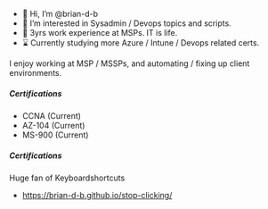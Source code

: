 - 👋 Hi, I’m @brian-d-b
- 👀 I’m interested in Sysadmin / Devops topics and scripts.
- 🌱 3yrs work experience at MSPs. IT is life.
- ⌛ Currently studying more Azure / Intune / Devops related certs.

I enjoy working at MSP / MSSPs, and automating / fixing up client environments.

##### Certifications
- CCNA (Current)
- AZ-104 (Current)
- MS-900 (Current)


##### Certifications
Huge fan of Keyboardshortcuts
- https://brian-d-b.github.io/stop-clicking/


